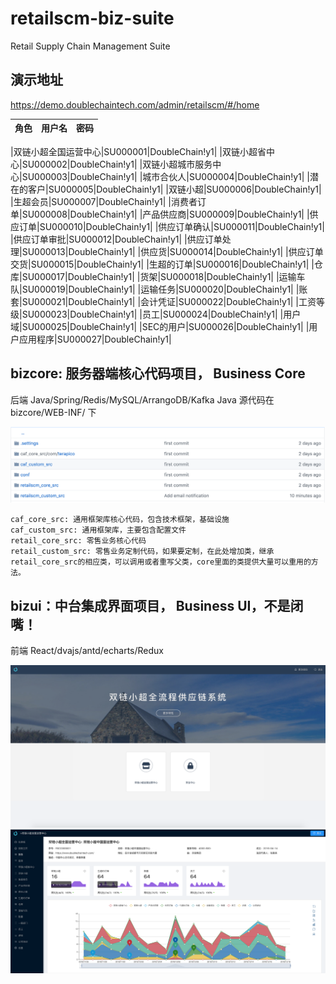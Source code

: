 # retailscm-biz-suite
Retail Supply Chain Management Suite




## 演示地址

https://demo.doublechaintech.com/admin/retailscm/#/home

| 角色        | 用户名           | 密码         |
| ------------- |:-------------:|:-------------------:|

|双链小超全国运营中心|SU000001|DoubleChain!y1|
|双链小超省中心|SU000002|DoubleChain!y1|
|双链小超城市服务中心|SU000003|DoubleChain!y1|
|城市合伙人|SU000004|DoubleChain!y1|
|潜在的客户|SU000005|DoubleChain!y1|
|双链小超|SU000006|DoubleChain!y1|
|生超会员|SU000007|DoubleChain!y1|
|消费者订单|SU000008|DoubleChain!y1|
|产品供应商|SU000009|DoubleChain!y1|
|供应订单|SU000010|DoubleChain!y1|
|供应订单确认|SU000011|DoubleChain!y1|
|供应订单审批|SU000012|DoubleChain!y1|
|供应订单处理|SU000013|DoubleChain!y1|
|供应货|SU000014|DoubleChain!y1|
|供应订单交货|SU000015|DoubleChain!y1|
|生超的订单|SU000016|DoubleChain!y1|
|仓库|SU000017|DoubleChain!y1|
|货架|SU000018|DoubleChain!y1|
|运输车队|SU000019|DoubleChain!y1|
|运输任务|SU000020|DoubleChain!y1|
|账套|SU000021|DoubleChain!y1|
|会计凭证|SU000022|DoubleChain!y1|
|工资等级|SU000023|DoubleChain!y1|
|员工|SU000024|DoubleChain!y1|
|用户域|SU000025|DoubleChain!y1|
|SEC的用户|SU000026|DoubleChain!y1|
|用户应用程序|SU000027|DoubleChain!y1|

## bizcore: 服务器端核心代码项目， Business Core

后端 Java/Spring/Redis/MySQL/ArrangoDB/Kafka
Java 源代码在bizcore/WEB-INF/ 下


![ScreenShot](/doc/backend.png)
````
caf_core_src: 通用框架库核心代码，包含技术框架，基础设施
caf_custom_src: 通用框架库，主要包含配置文件
retail_core_src: 零售业务核心代码
retail_custom_src: 零售业务定制代码，如果要定制，在此处增加类，继承retail_core_src的相应类，可以调用或者重写父类，core里面的类提供大量可以重用的方法。
````

## bizui：中台集成界面项目， Business UI，不是闭嘴！
前端 React/dvajs/antd/echarts/Redux


![ScreenShot](/doc/homescreen.png)
![ScreenShot](/doc/rootapp.png)

